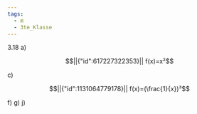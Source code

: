 ```yaml
---
tags:
  - m
  - 3te_Klasse
---
```

3.18 a)
```math
||{"id":617227322353}||

f(x)=x²
```
c)
```math
||{"id":1131064779178}||

f(x)=(\frac{1}{x})³
```

<div tabindex='-1'contenteditable='false' class='livePrevPlus'></div>

f)
g)
j)